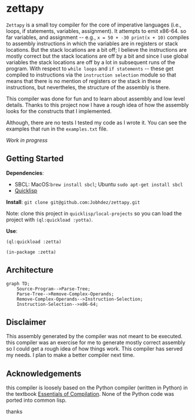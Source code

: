 # zettapy
`Zettapy` is a small toy compiler for the core of imperative languages (i.e., loops, if statements, variables, assignment). It attempts to emit x86-64. so far variables, and assignment -- e.g., `x = 50 + -30 print(x + 10)` compiles to assembly instructions in which the variables are in registers or stack locations. But the stack locations are a bit off; I believe the instructions are mostly correct but the stack locations are off by a bit and since I use global variables the stack locations are off by a lot in subsequent runs of the program. With respect to `while loops` and `if statements` -- these get compiled to instructions via the `instruction selection` module so that means that there is no mention of registers or the stack in these instructions, but nevertheles, the structure of the assembly is there.

This compiler was done for fun and to learn about assembly and low level details. Thanks to this project now I have a rough idea of how the assembly looks for the constructs that I implemented. 

Although, there are no tests I tested my code as I wrote it. You can see the examples that run in the `examples.txt` file.

*Work in progress*

## Getting Started
**Dependencies**: 
- SBCL: MacOS:`brew install sbcl`; Ubuntu `sudo apt-get install sbcl`
- [Quicklisp](https://www.quicklisp.org/beta/)

**Install**:
`git clone git@github.com:Jobhdez/zettapy.git`

Note: clone this project in `quicklisp/local-projects` so you can load the project with `(ql:quickload :yotta)`.

**Use**:
```
(ql:quickload :zetta)

(in-package :zetta)
```

## Architecture

```mermaid
graph TD;
    Source-Program-->Parse-Tree;
    Parse-Tree-->Remove-Complex-Operands;
    Remove-Complex-Operands-->Instruction-Selection;
    Instruction-Selection-->x86-64;
```

## Disclaimer
This assembly generated by the compiler was not meant to be executed. this compiler was an exercise for me to generate mostly correct assembly so I could get a rough idea of how things work. This compiler has served my needs. I plan to make a better compiler next time.

## Acknowledgements
this compiler is loosely based on the Python compiler (written in Python) in the textbook [Essentials of Compilation](https://github.com/IUCompilerCourse/Essentials-of-Compilation). None of the Python code was ported into common lisp.

thanks
